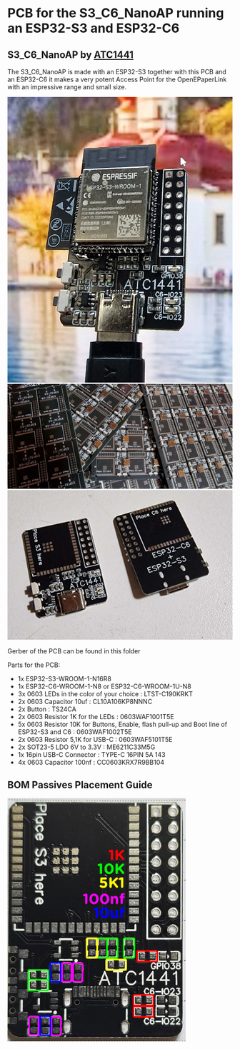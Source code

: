 # PCB for the S3_C6_NanoAP running an ESP32-S3 and ESP32-C6

## S3_C6_NanoAP by [ATC1441](https://github.com/atc1441)

The S3_C6_NanoAP is made with an ESP32-S3
together with this PCB and an ESP32-C6 it makes a very potent Access Point for the OpenEPaperLink with an impressive range and small size.

<img width="600" alt="Complete_S3_C6_NanoAP" src="Complete_S3_C6_NanoAP.jpg">

<img width="600" alt="Seperate_S3_C6_NanoAP" src="Seperate_S3_C6_NanoAP.jpg">

<img width="600" alt="PCB_S3_C6_NanoAP" src="PCB_S3_C6_NanoAP.jpg">



Gerber of the PCB can be found in this folder

Parts for the PCB:
- 1x ESP32-S3-WROOM-1-N16R8
- 1x ESP32-C6-WROOM-1-N8 or ESP32-C6-WROOM-1U-N8
- 3x 0603 LEDs in the color of your choice : LTST-C190KRKT
- 2x 0603 Capacitor 10uf : CL10A106KP8NNNC
- 2x Button : TS24CA
- 2x 0603 Resistor 1K for the LEDs : 0603WAF1001T5E
- 5x 0603 Resistor 10K for Buttons, Enable, flash pull-up and Boot line of ESP32-S3 and C6 : 0603WAF1002T5E
- 2x 0603 Resistor 5,1K for USB-C : 0603WAF5101T5E
- 2x SOT23-5 LDO 6V to 3.3V : ME6211C33M5G
- 1x 16pin USB-C Connector : TYPE-C 16PIN 5A 143
- 4x 0603 Capacitor 100nf : CC0603KRX7R9BB104

## BOM Passives Placement Guide
<img width="400" alt="PCB_S3_C6_NanoAP BOM Placement Guide" src="s3_c6_nano_v1_BOM_placement_v1.jpg">
